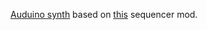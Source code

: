 [Auduino synth](https://code.google.com/archive/p/tinkerit/wikis/Auduino.wiki) based on
[this](https://learn.sparkfun.com/tutorials/build-an-auduino-step-sequencer/all#buttons-and-knobs) sequencer mod.

